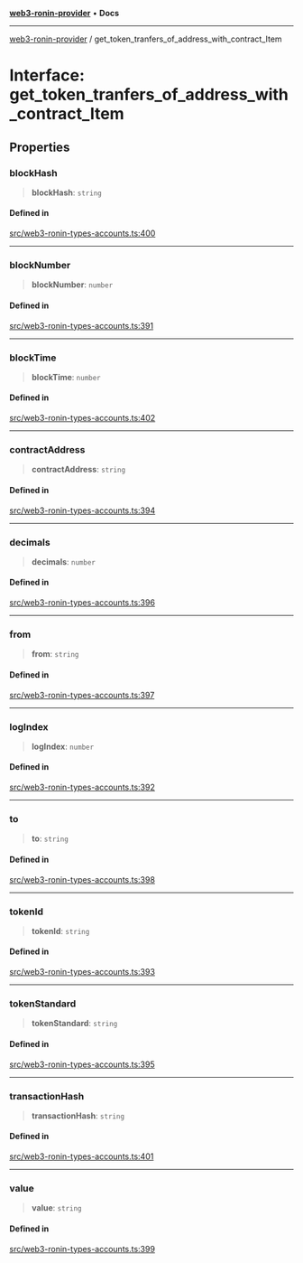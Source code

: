 [**web3-ronin-provider**](../README.md) • **Docs**

***

[web3-ronin-provider](../globals.md) / get\_token\_tranfers\_of\_address\_with\_contract\_Item

# Interface: get\_token\_tranfers\_of\_address\_with\_contract\_Item

## Properties

### blockHash

> **blockHash**: `string`

#### Defined in

[src/web3-ronin-types-accounts.ts:400](https://github.com/chuacw/web3-ronin-provider/blob/5334d3e4a39d6911ce4028a880b09b3429564837/src/web3-ronin-types-accounts.ts#L400)

***

### blockNumber

> **blockNumber**: `number`

#### Defined in

[src/web3-ronin-types-accounts.ts:391](https://github.com/chuacw/web3-ronin-provider/blob/5334d3e4a39d6911ce4028a880b09b3429564837/src/web3-ronin-types-accounts.ts#L391)

***

### blockTime

> **blockTime**: `number`

#### Defined in

[src/web3-ronin-types-accounts.ts:402](https://github.com/chuacw/web3-ronin-provider/blob/5334d3e4a39d6911ce4028a880b09b3429564837/src/web3-ronin-types-accounts.ts#L402)

***

### contractAddress

> **contractAddress**: `string`

#### Defined in

[src/web3-ronin-types-accounts.ts:394](https://github.com/chuacw/web3-ronin-provider/blob/5334d3e4a39d6911ce4028a880b09b3429564837/src/web3-ronin-types-accounts.ts#L394)

***

### decimals

> **decimals**: `number`

#### Defined in

[src/web3-ronin-types-accounts.ts:396](https://github.com/chuacw/web3-ronin-provider/blob/5334d3e4a39d6911ce4028a880b09b3429564837/src/web3-ronin-types-accounts.ts#L396)

***

### from

> **from**: `string`

#### Defined in

[src/web3-ronin-types-accounts.ts:397](https://github.com/chuacw/web3-ronin-provider/blob/5334d3e4a39d6911ce4028a880b09b3429564837/src/web3-ronin-types-accounts.ts#L397)

***

### logIndex

> **logIndex**: `number`

#### Defined in

[src/web3-ronin-types-accounts.ts:392](https://github.com/chuacw/web3-ronin-provider/blob/5334d3e4a39d6911ce4028a880b09b3429564837/src/web3-ronin-types-accounts.ts#L392)

***

### to

> **to**: `string`

#### Defined in

[src/web3-ronin-types-accounts.ts:398](https://github.com/chuacw/web3-ronin-provider/blob/5334d3e4a39d6911ce4028a880b09b3429564837/src/web3-ronin-types-accounts.ts#L398)

***

### tokenId

> **tokenId**: `string`

#### Defined in

[src/web3-ronin-types-accounts.ts:393](https://github.com/chuacw/web3-ronin-provider/blob/5334d3e4a39d6911ce4028a880b09b3429564837/src/web3-ronin-types-accounts.ts#L393)

***

### tokenStandard

> **tokenStandard**: `string`

#### Defined in

[src/web3-ronin-types-accounts.ts:395](https://github.com/chuacw/web3-ronin-provider/blob/5334d3e4a39d6911ce4028a880b09b3429564837/src/web3-ronin-types-accounts.ts#L395)

***

### transactionHash

> **transactionHash**: `string`

#### Defined in

[src/web3-ronin-types-accounts.ts:401](https://github.com/chuacw/web3-ronin-provider/blob/5334d3e4a39d6911ce4028a880b09b3429564837/src/web3-ronin-types-accounts.ts#L401)

***

### value

> **value**: `string`

#### Defined in

[src/web3-ronin-types-accounts.ts:399](https://github.com/chuacw/web3-ronin-provider/blob/5334d3e4a39d6911ce4028a880b09b3429564837/src/web3-ronin-types-accounts.ts#L399)
